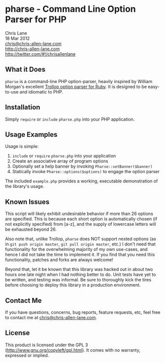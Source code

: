 pharse - Command Line Option Parser for PHP
=================
Chris Lane  
18 Mar 2012  
chris@chris-allen-lane.com  
http://chris-allen-lane.com  
http://twitter.com/#!/chrisallenlane


What it Does
------------
`pharse` is a command-line PHP option-parser, heavily inspired by William
Morgan's excellent [Trollop option parser for Ruby](http://trollop.rubyforge.org/).
It is designed to be easy-to-use and idiomatic to PHP.


Installation
------------
Simply `require` or `include` `pharse.php` into your PHP application.


Usage Examples
--------------
Usage is simple:

1. `include` or `require` `pharse.php` into your application
2. Create an associative array of program options
3. Optionally set a help banner by invoking `Pharse::setBanner($banner)`
4. Statically invoke `Pharse::options($options)` to engage the option parser

The included `example.php` provides a working, executable demonstration of
the library's usage.


Known Issues
------------
This script will likely exhibit undesirable behavior if more than 26
options are specified. This is because each short option is automatically
chosen (if not explicitly specified) from [a-z], and the supply of 
lowercase letters will be exhausted beyond 26.

Also note that, unlike Trollop, `pharse` does NOT support nested options
(as in `git push origin master`, `git pull origin master`, etc.) I don't
need that functionality for the overwhelming majority of my own use-cases,
and hence I did not take the time to implement it. If you find that you need
this functionality, patches and forks are always welcome!

Beyond that, let it be known that this library was hacked out in about
two hours one late night when I had nothing better to do. Unit tests have
yet to be written, and testing was informal. Be sure to thoroughly kick
the tires before choosing to deploy this library in a production environment.


Contact Me
-------------
If you have questions, concerns, bug reports, feature requests, etc,
feel free to contact me at chris@chris-allen-lane.com.


License
-------
This product is licensed under the GPL 3 (http://www.gnu.org/copyleft/gpl.html).
It comes with no warranty, expressed or implied.
